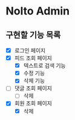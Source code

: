 # Nolto Admin

## 구현할 기능 목록
- [x] 로그인 페이지
- [x] 피드 조회 페이지
    - [x] 텍스트로 검색 기능
    - [x] 수정 기능
    - [x] 삭제 기능
- [ ] 댓글 조회 페이지
    - [ ] 삭제
- [x] 회원 조회 페이지
    - [x] 삭제
